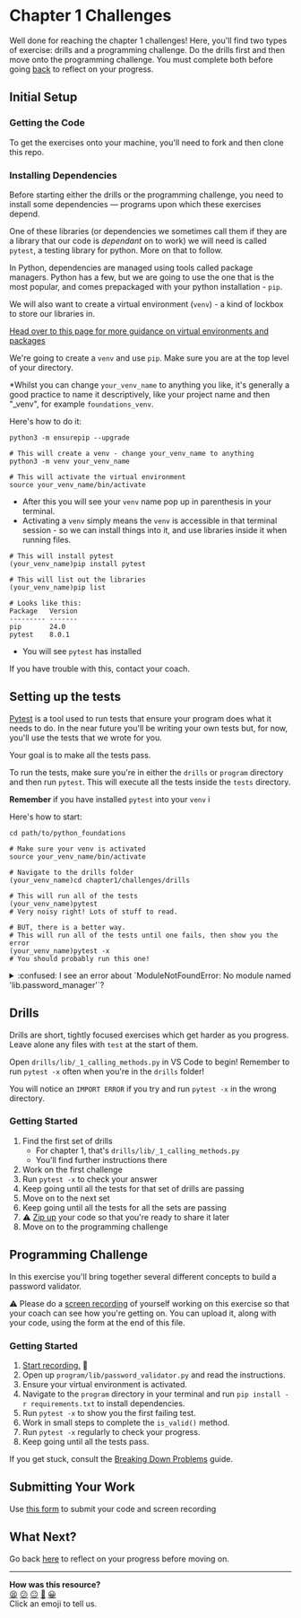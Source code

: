 # Chapter 1 Challenges

Well done for reaching the chapter 1 challenges! Here, you'll find two types of
exercise: drills and a programming challenge. Do the drills first and then move
onto the programming challenge. You must complete both before going
[back](../11_putting_chapter_1_into_practice.md) to reflect on your progress.

## Initial Setup

### Getting the Code

To get the exercises onto your machine, you'll need to fork and then clone this
repo.

<!-- OMITTED -->

### Installing Dependencies

Before starting either the drills or the programming challenge, you need to
install some dependencies — programs upon which these exercises depend.

One of these libraries (or dependencies we sometimes call them if they are a library that our code is *dependant* on to work) we will need is called `pytest`, a testing library for python. More on that to follow.

In Python, dependencies are managed using tools called package managers. Python has a few, but we are going to use the one that is the most popular, and comes prepackaged with your python installation - `pip`. 

We will also want to create a virtual environment (`venv`) - a kind of lockbox to store our libraries in. 

[Head over to this page for more guidance on virtual environments and packages](./package_management.md)

We're going to create a `venv` and use `pip`. Make sure you are at the top level of your directory.

*Whilst you can change `your_venv_name` to anything you like, it's generally a good practice to name it descriptively, like your project name and then "_venv", for example `foundations_venv`.

Here's how to do it:

```shell
python3 -m ensurepip --upgrade

# This will create a venv - change your_venv_name to anything
python3 -m venv your_venv_name

# This will activate the virtual environment
source your_venv_name/bin/activate
```
- After this you will see your `venv` name pop up in parenthesis in your terminal.
- Activating a `venv` simply means the `venv` is accessible in that terminal session - so we can install things into it, and use libraries inside it when running files.

``` shell
# This will install pytest
(your_venv_name)pip install pytest

# This will list out the libraries 
(your_venv_name)pip list

# Looks like this: 
Package   Version
--------- -------
pip       24.0
pytest    8.0.1
```
- You will see `pytest` has installed 

If you have trouble with this, contact your coach.

## Setting up the tests

[Pytest](https://docs.pytest.org/) is a tool used to run tests that ensure
your program does what it needs to do. In the near future you'll be writing your
own tests but, for now, you'll use the tests that we wrote for you.

Your goal is to make all the tests pass.

To run the tests, make sure you're in either the `drills` or `program` directory
and then run `pytest`. This will execute all the tests inside the `tests`
directory.

**Remember** if you have installed `pytest` into your `venv` i

Here's how to start:

```shell
cd path/to/python_foundations

# Make sure your venv is activated
source your_venv_name/bin/activate

# Navigate to the drills folder
(your_venv_name)cd chapter1/challenges/drills

# This will run all of the tests
(your_venv_name)pytest
# Very noisy right! Lots of stuff to read.

# BUT, there is a better way.
# This will run all of the tests until one fails, then show you the error
(your_venv_name)pytest -x
# You should probably run this one!
```

<details>
  <summary>:confused: I see an error about `ModuleNotFoundError: No module named 'lib.password_manager'`?</summary>

  ---

  You are most likely running `pytest` in the folder above or below where you ought to run it.

  ```shell
  # Check you are in the folder above the tests & lib folders
  ls -a
  .     .pytest_cache conftest.py   tests
  ..    __pycache__   lib
  

  ```
  
  ---
</details>

## Drills

Drills are short, tightly focused exercises which get harder as you progress.
Leave alone any files with `test` at the start of them.

Open `drills/lib/_1_calling_methods.py` in VS Code to begin! Remember to run
`pytest -x` often when you're in the `drills` folder! 

You will notice an `IMPORT ERROR` if you try and run `pytest -x` in
the wrong directory.

### Getting Started

1. Find the first set of drills
    * For chapter 1, that's `drills/lib/_1_calling_methods.py`
    * You'll find further instructions there
2. Work on the first challenge
3. Run `pytest -x` to check your answer
4. Keep going until all the tests for that set of drills are passing
5. Move on to the next set
6. Keep going until all the tests for all the sets are passing
7. :warning: [Zip up](../../pills/creating_zipfiles.md) your code so that you're
   ready to share it later
8. Move on to the programming challenge

## Programming Challenge

In this exercise you'll bring together several different concepts to build a
password validator.

:warning: Please do a [screen recording](../../pills/screen_recordings.md) of
yourself working on this exercise so that your coach can see how you're getting
on. You can upload it, along with your code, using the form at the end of this
file.

### Getting Started

1. [Start recording.](../../pills/screen_recordings.md) 🎥
2. Open up `program/lib/password_validator.py` and read the instructions.
3. Ensure your virtual environment is activated.
4. Navigate to the `program` directory in your terminal and run `pip install -r requirements.txt` 
to install dependencies.
5. Run `pytest -x` to show you the first failing test.
6. Work in small steps to complete the `is_valid()` method.
7. Run `pytest -x` regularly to check your progress.
8. Keep going until all the tests pass.

If you get stuck, consult the [Breaking Down
Problems](../../pills/breaking_down_problems.md) guide.

## Submitting Your Work

Use [this form](https://airtable.com/shrvo9ePjlwnaiLv5?prefill_Item=pyf_ch1) to
submit your code and screen recording

## What Next?

Go back [here](../11_putting_chapter_1_into_practice.md#reflect-and-review)
to reflect on your progress before moving on.


<!-- BEGIN GENERATED SECTION DO NOT EDIT -->

---

**How was this resource?**  
[😫](https://airtable.com/shrUJ3t7KLMqVRFKR?prefill_Repository=makersacademy%2Fpython_foundations&prefill_File=chapter1%2Fchallenges%2FREADME.md&prefill_Sentiment=😫) [😕](https://airtable.com/shrUJ3t7KLMqVRFKR?prefill_Repository=makersacademy%2Fpython_foundations&prefill_File=chapter1%2Fchallenges%2FREADME.md&prefill_Sentiment=😕) [😐](https://airtable.com/shrUJ3t7KLMqVRFKR?prefill_Repository=makersacademy%2Fpython_foundations&prefill_File=chapter1%2Fchallenges%2FREADME.md&prefill_Sentiment=😐) [🙂](https://airtable.com/shrUJ3t7KLMqVRFKR?prefill_Repository=makersacademy%2Fpython_foundations&prefill_File=chapter1%2Fchallenges%2FREADME.md&prefill_Sentiment=🙂) [😀](https://airtable.com/shrUJ3t7KLMqVRFKR?prefill_Repository=makersacademy%2Fpython_foundations&prefill_File=chapter1%2Fchallenges%2FREADME.md&prefill_Sentiment=😀)  
Click an emoji to tell us.

<!-- END GENERATED SECTION DO NOT EDIT -->
